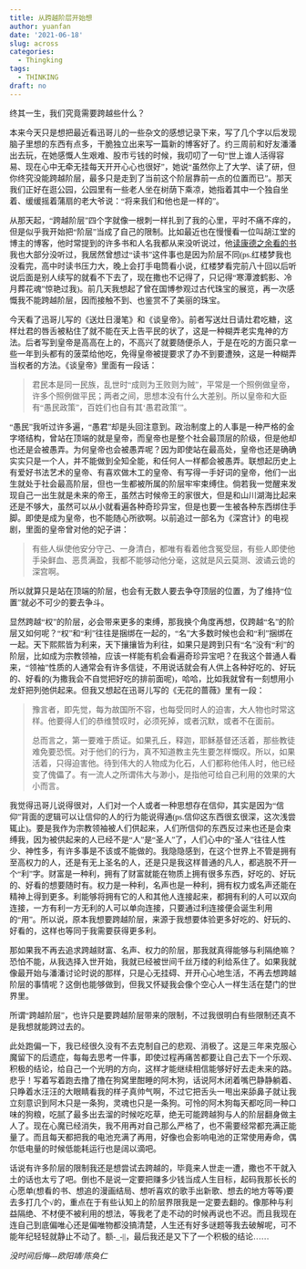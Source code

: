 ```yaml
---
title: 从跨越阶层开始想
author: yuanfan
date: '2021-06-18'
slug: across
categories:
  - Thingking
tags:
  - THINKING
draft: no
---
```


<font face="微软雅黑">终其一生，我们究竟需要跨越些什么？

<!--more-->

本来今天只是想把最近看迅哥儿的一些杂文的感想记录下来，写了几个字以后发现脑子里想的东西有点多，干脆独立出来写一篇新的博客好了。约三周前和好友潘潘出去玩，在她感慨人生艰难、股市亏钱的时候，我叨叨了一句“世上谁人活得容易、现在心中无牵无挂每天开开心心也很好”，她说“虽然你上了大学、读了研，但你终究没能跨越阶层，最多只是走到了当前这个阶层靠前一点的位置而已”。那天我们正好在逛公园，公园里有一些老人坐在树荫下乘凉，她指着其中一个独自坐着、缓缓摇着蒲扇的老大爷说：“将来我们和他也是一样的”。

从那天起，“跨越阶层”四个字就像一根刺一样扎到了我的心里，平时不痛不痒的，但是似乎我开始把“阶层”当成了自己的限制。比如最近也在慢慢看一位叫胡江堂的博主的博客，他时常提到的许多书和人名我都从来没听说过，他[读康德之余看的书](https://jiangtanghu.com/cn/2015/04/30/%E9%98%85%E8%AF%BB%E5%BA%B7%E5%BE%B7%E4%B9%8B%E4%BD%99/)我也大部分没听过，我居然曾想过“读书”这件事也是因为阶层不同(ps.红楼梦我也没看完，高中时读书压力大，晚上会打手电筒看小说，红楼梦看完前八十回以后听说后面是别人续写的就看不下去了，现在撒也不记得了，只记得“寒潭渡鹤影、冷月葬花魂”惊艳过我)。前几天我想起了曾在国博参观过古代珠宝的展览，再一次感慨我不能跨越阶层，因而接触不到、也鉴赏不了美丽的珠宝。

今天看了迅哥儿写的《送灶日漫笔》和《谈皇帝》。前者写送灶日请灶君吃糖，这样灶君的唇舌被粘住了就不能在天上告平民的状了，这是一种糊弄老实鬼神的方法。后者写到皇帝是高高在上的，不高兴了就要随便杀人，于是在吃的方面只拿一些一年到头都有的菠菜给他吃，免得皇帝被提要求了办不到要遭殃，这是一种糊弄当权者的方法。《谈皇帝》里面有一段话：

>君民本是同一民族，乱世时“成则为王败则为贼”，平常是一个照例做皇帝，许多个照例做平民；两者之间，思想本没有什么大差别。所以皇帝和大臣有“愚民政策”，百姓们也自有其‘愚君政策’”。

“愚民”我听过许多遍，“愚君”却是头回注意到。政治制度上的人事是一种严格的金字塔结构，曾站在顶端的就是皇帝，而皇帝也是整个社会最顶层的阶级，但是他却也还是会被愚弄。为何皇帝也会被愚弄呢？因为即使站在最高处，皇帝也还是确确实实只是一个人，并不能做到全知全能，和任何人一样都会被愚弄。联想起历史上有爱好书法艺术的皇帝、有喜欢做木工的皇帝、有写得一手好词的皇帝，他们一出生就处于社会最高阶层，但也一生都被所属的阶层牢牢束缚住。倘若我一觉醒来发现自己一出生就是未来的帝王，虽然古时候帝王的家很大，但是和山川湖海比起来还是不够大，虽然可以从小就看遍各种奇珍异宝，但是也要一生被各种东西绑住手脚。即使是成为皇帝，也不能随心所欲啊。以前追过一部名为《深宫计》的电视剧，里面的皇帝曾对他的妃子讲：

>有些人纵使他安分守己、一身清白，都唯有看着他含冤受屈，有些人即使他手染鲜血、恶贯满盈，我都不能够动他分毫，这就是风云莫测、波谲云诡的深宫啊。

所以就算只是站在顶端的阶层，也会有无数人要去争夺顶层的位置，为了维持“位置”就必不可少的要去争斗。

显然跨越“权”的阶层，必会带来更多的束缚，那我换个角度再想，仅跨越“名”的阶层又如何呢？“权”和“利”往往是捆绑在一起的，“名”大多数时候也会和“利”捆绑在一起。天下熙熙皆为利来，天下攘攘皆为利往，如果只是跨到只有“名”没有“利”的阶层，比如成为宗教领袖，应该一样能有机会看遍奇珍异宝吧？在我这个普通人看来，“领袖”性质的人通常会有许多信徒，不用说话就会有人供上各种好吃的、好玩的、好看的(为撒我会不自觉把好吃的排前面呢)，哈哈，比如我就曾有一刻想用小龙虾把列弛供起来。但我又想起在迅哥儿写的《无花的蔷薇》里有一段：

>豫言者，即先觉，每为故国所不容，也每受同时人的迫害，大人物也时常这样。他要得人们的恭维赞叹时，必须死掉，或者沉默，或者不在面前。
>
>总而言之，第一要难于质证。如果孔丘，释迦，耶稣基督还活着，那些教徒难免要恐慌。对于他们的行为，真不知道教主先生要怎样慨叹。所以，如果活着，只得迫害他。待到伟大的人物成为化石，人们都称他伟人时，他已经变了傀儡了。有一流人之所谓伟大与渺小，是指他可给自己利用的效果的大小而言。

我觉得迅哥儿说得很对，人们对一个人或者一种思想存在信仰，其实是因为“信仰”背面的逻辑可以让信仰的人的行为能说得通(ps.信仰这东西很玄很深，这次浅尝辄止)。要是我作为宗教领袖被人们供起来，人们所信仰的东西反过来也还是会束缚我，因为被供起来的人已经不是“人”是“圣人”了，人们心中的“圣人”往往人性少、神性多，有许多事是不该或不能做的。我隐隐感到，在这个世界上不管是拥有至高权力的人，还是有无上圣名的人，还是只是我这样普通的凡人，都逃脱不开一个“利”字。财富是一种利，拥有了财富就能在物质上拥有很多东西，好吃的、好玩的、好看的想要随时有。权力是一种利，名声也是一种利，拥有权力或名声还能在精神上得到更多。利能够将拥有它的人和其他人连接起来，都拥有利的人可以双向连接，一方有利一方无利的人可以单向连接，只要通过利连接便会诞生利用的“用”。所以说，原本我想要跨越阶层，来源于我想要体验更多好吃的、好玩的、好看的，这样也等同于我需要获得更多利。

那如果我不再去追求跨越财富、名声、权力的阶层，那我就真得能够与利隔绝嘛？恐怕不能，从我选择入世开始，我就已经被世间千丝万缕的利给系住了。如果我就像最开始与潘潘讨论时说的那样，只是心无挂碍、开开心心地生活，不再去想跨越阶层的事情呢？这倒也能够做到，但我又怀疑我会像个空心人一样生活在楚门的世界里。

所谓“跨越阶层”，也许只是要跨越阶层带来的限制，不过我很明白有些限制还真不是我想就能跨过去的。

此处跑偏一下，我已经很久没有不去克制自己的悲观、消极了。这是三年来克服心魔留下的后遗症，每每去思考一件事，即使过程再痛苦都要让自己去下一个乐观、积极的结论，给自己一个光明的方向，这样才能继续相信能够好好去走未来的路。悲乎！写着写着跑去撸了撸在狗窝里酣睡的阿木狗，话说阿木闭着嘴巴静静躺着、只睁着水汪汪的大眼睛看我的样子真帅气啊，不过它把舌头一甩出来舔鼻子就让我立刻意识到阿木只是一条狗，灵魂也只是一条狗。可怜的阿木狗每天都吃同一种口味的狗粮，吃腻了最多出去溜的时候吃吃草，绝无可能跨越狗与人的阶层翻身做主人了。现在心魔已经消失，我不用再对自己那么严格了，也不需要经常都充满正能量了。而且每天都把我的电池充满了再用，好像也会影响电池的正常使用寿命，偶尔低电量的时候低能耗运行也是阔以滴吧。

话说有许多阶层的限制我还是想尝试去跨越的，毕竟来人世走一遭，撒也不干就入土的话也太亏了吧。倒也不是说一定要把赚多少钱当成人生目标，起码我那长长的心愿单(想看的书、想追的漫画结局、想听喜欢的歌手出新歌、想去的地方等等)要去多打几个√的，重点在于有些认知上的阶层界限我是一定要去翻的。像那种与利益隔绝、不材便不被利用的想法，等我老了走不动的时候再说也不迟。而且我现在连自己到底偏唯心还是偏唯物都没搞清楚，人生还有好多谜题等我去破解呢，可不能年纪轻轻就静止不动了。额-_-||，最后我还是又下了一个积极的结论……

*没时间后悔---欧阳靖/陈奂仁*
